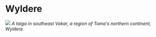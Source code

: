 <!-- wiki-header-section:start -->
# Wyldere

<img src="wiki_images/Wyldere.png"> <i>A taiga in southeast Vokar, a region of Toma's northern continent, Wyldere.</i></img>

<!-- wiki-header-section:end -->



